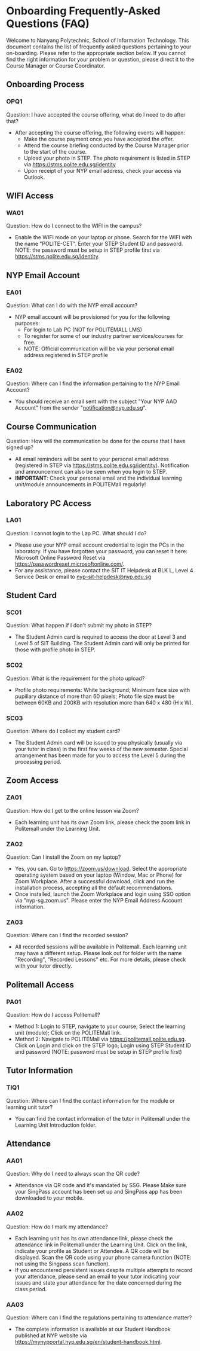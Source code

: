 # Onboarding Frequently-Asked Questions (FAQ)
Welcome to Nanyang Polytechnic, School of Information Technology. This document contains the list of frequently asked questions pertaining to your on-boarding. 
Please refer to the appropriate section below. If you cannot find the right information for your problem or question, please direct it to the Course Manager or Course Coordinator.

## Onboarding Process

### OPQ1
Question: I have accepted the course offering, what do I need to do after that? 
- After accepting the course offering, the following events will happen:
  - Make the course payment once you have accepted the offer. 
  - Attend the course briefing conducted by the Course Manager prior to the start of the course.
  - Upload your photo in STEP. The photo requirement is listed in STEP via https://stms.polite.edu.sg/identity
  - Upon receipt of your NYP email address, check your access via Outlook.
 
## WIFI Access

### WA01
Question: How do I connect to the WIFI in the campus?
- Enable the WIFI mode on your laptop or phone. Search for the WIFI with the name "POLITE-CET". Enter your STEP Student ID and password. NOTE: the password must be setup in STEP profile first via https://stms.polite.edu.sg/identity.

## NYP Email Account

### EA01
Question: What can I do with the NYP email account? 
- NYP email account will be provisioned for you for the following purposes:
  - For login to Lab PC (NOT for POLITEMALL LMS)
  - To register for some of our industry partner services/courses for free.
  - NOTE: Official communication will be via your personal email address registered in STEP profile
 
### EA02
Question: Where can I find the information pertaining to the NYP Email Account? 
- You should receive an email sent with the subject "Your NYP AAD Account" from the sender "notification@nyp.edu.sg".

## Course Communication
Question: How will the communication be done for the course that I have signed up?
- All email reminders will be sent to your personal email address (registered in STEP via https://stms.polite.edu.sg/identity). Notification and announcement can also be seen when you login to STEP.
- **IMPORTANT**: Check your personal email and the individual learning unit/module announcements in POLITEMall regularly!

## Laboratory PC Access

### LA01
Question: I cannot login to the Lap PC. What should I do?
- Please use your NYP email account credential to login the PCs in the laboratory. If you have forgotten your password, you can reset it here: Microsoft Online Password Reset via https://passwordreset.microsoftonline.com/.
- For any assistance, please contact the SIT IT Helpdesk at BLK L, Level 4 Service Desk or email to nyp-sit-helpdesk@nyp.edu.sg

## Student Card

### SC01
Question: What happen if I don't submit my photo in STEP? 
- The Student Admin card is required to access the door at Level 3 and Level 5 of SIT Building. The Student Admin card will only be printed for those with profile photo in STEP.

### SC02
Question: What is the requirement for the photo upload? 
- Profile photo requirements: White background; Minimum face size with pupillary distance of more than 60 pixels; Photo file size must be between 60KB and 200KB with resolution more than 640 x 480 (H x W).

### SC03
Question: Where do I collect my student card?
- The Student Admin card will be issued to you physically (usually via your tutor in class) in the first few weeks of the new semester. Special arrangement has been made for you to access the Level 5 during the processing period. 

## Zoom Access

### ZA01
Question: How do I get to the online lesson via Zoom?
- Each learning unit has its own Zoom link, please check the zoom link in Politemall under the Learning Unit. 

### ZA02
Question: Can I install the Zoom on my laptop? 
- Yes, you can. Go to https://zoom.us/download. Select the appropriate operating system based on your laptop (Window, Mac or Phone) for Zoom Workplace. After a successful download, click and run the installation process, accepting all the default recommendations.
- Once installed, launch the Zoom Workplace and login using SSO option via "nyp-sg.zoom.us". Please enter the NYP Email Address Account information.

### ZA03
Question: Where can I find the recorded session?
- All recorded sessions will be available in Politemall. Each learning unit may have a different setup. Please look out for folder with the name "Recording", "Recorded Lessons" etc. For more details, please check with your tutor directly.

## Politemall Access

### PA01
Question: How do I access Politemall?
- Method 1: Login to STEP, navigate to your course; Select the learning unit (module); Click on the POLITEMall link.
- Method 2: Navigate to POLITEMall via https://politemall.polite.edu.sg. Click on Login and click on the STEP logo; Login using STEP Student ID and password (NOTE: password must be setup in STEP profile first)
  
## Tutor Information

### TIQ1
Question: Where can I find the contact information for the module or learning unit tutor? 
- You can find the contact information of the tutor in Politemall under the Learning Unit Introduction folder.

## Attendance

### AA01
Question: Why do I need to always scan the QR code?
- Attendance via QR code and it's mandated by SSG. Please Make sure your SingPass account has been set up and SingPass app has been downloaded to your mobile.

### AA02
Question: How do I mark my attendance?
- Each learning unit has its own attendance link, please check the attendance link in Politemall under the Learning Unit. Click on the link, indicate your profile as Student or Attendee. A QR code will be displayed. Scan the QR code using your phone camera function (NOTE: not using the Singpass scan function).
- If you encountered persistent issues despite multiple attempts to record your attendance, please send an email to your tutor indicating your issues and state your attendance for the date concerned during the class period. 

### AA03
Question: Where can I find the regulations pertaining to attendance matter?
- The complete information is available at our Student Handbook published at NYP website via https://mynypportal.nyp.edu.sg/en/student-handbook.html.
